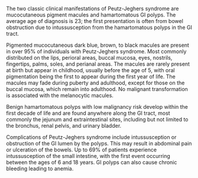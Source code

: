 The two classic clinical manifestations of Peutz-Jeghers syndrome are mucocutaneous pigment macules and hamartomatous GI polyps. The average age of diagnosis is 23; the first presentation is often from bowel obstruction due to intussusception from the hamartomatous polyps in the GI tract.

Pigmented mucocutaneous dark blue, brown, to black macules are present in over 95% of individuals with Peutz-Jeghers syndrome. Most commonly distributed on the lips, perioral areas, buccal mucosa, eyes, nostrils, fingertips, palms, soles, and perianal areas. The macules are rarely present at birth but appear in childhood, usually before the age of 5, with oral pigmentation being the first to appear during the first year of life. The macules may fade during puberty and adulthood, except for those on the buccal mucosa, which remain into adulthood. No malignant transformation is associated with the melanocytic macules.

Benign hamartomatous polyps with low malignancy risk develop within the first decade of life and are found anywhere along the GI tract, most commonly the jejunum and extraintestinal sites, including but not limited to the bronchus, renal pelvis, and urinary bladder.

Complications of Peutz-Jeghers syndrome include intussusception or obstruction of the GI lumen by the polyps. This may result in abdominal pain or ulceration of the bowels. Up to 69% of patients experience intussusception of the small intestine, with the first event occurring between the ages of 6 and 18 years. GI polyps can also cause chronic bleeding leading to anemia.